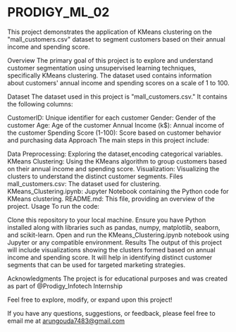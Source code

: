 # PRODIGY_ML_02

This project demonstrates the application of KMeans clustering on the "mall_customers.csv" dataset to segment customers based on their annual income and spending score.

Overview
The primary goal of this project is to explore and understand customer segmentation using unsupervised learning techniques, specifically KMeans clustering. The dataset used contains information about customers' annual income and spending scores on a scale of 1 to 100.

Dataset
The dataset used in this project is "mall_customers.csv." It contains the following columns:

CustomerID: Unique identifier for each customer
Gender: Gender of the customer
Age: Age of the customer
Annual Income (k$): Annual income of the customer
Spending Score (1-100): Score based on customer behavior and purchasing data
Approach
The main steps in this project include:

Data Preprocessing: Exploring the dataset,encoding categorical variables.
KMeans Clustering: Using the KMeans algorithm to group customers based on their annual income and spending score.
Visualization: Visualizing the clusters to understand the distinct customer segments.
Files
mall_customers.csv: The dataset used for clustering.
KMeans_Clustering.ipynb: Jupyter Notebook containing the Python code for KMeans clustering.
README.md: This file, providing an overview of the project.
Usage
To run the code:

Clone this repository to your local machine.
Ensure you have Python installed along with libraries such as pandas, numpy, matplotlib, seaborn, and scikit-learn.
Open and run the KMeans_Clustering.ipynb notebook using Jupyter or any compatible environment.
Results
The output of this project will include visualizations showing the clusters formed based on annual income and spending score. It will help in identifying distinct customer segments that can be used for targeted marketing strategies.

Acknowledgments
The project is for educational purposes and was created as part of @Prodigy_Infotech Internship

Feel free to explore, modify, or expand upon this project!

If you have any questions, suggestions, or feedback, please feel free to email me at arungouda7483@gmail.com
